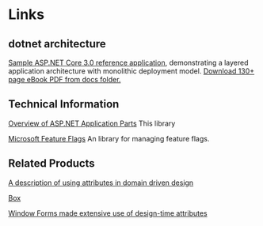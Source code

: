 ﻿# Links

## dotnet architecture 
[Sample ASP.NET Core 3.0 reference application](https://github.com/dotnet-architecture/eShopOnWeb), 
demonstrating a layered application architecture with monolithic deployment model. 
[Download 130+ page eBook PDF from docs folder.](https://docs.microsoft.com/en-us/dotnet/architecture/modern-web-apps-azure/index)


## Technical Information
[Overview of ASP.NET Application Parts](https://docs.microsoft.com/en-us/aspnet/core/mvc/advanced/app-parts?view=aspnetcore-3.0)
This library 

[Microsoft Feature Flags](https://github.com/microsoft/FeatureManagement-Dotnet)
  An library for managing feature flags.  



## Related Products

[A description of using attributes in domain driven design](https://www.researchgate.net/publication/311980398_Domain-driven_design_patterns_A_metadata-based_approach)

[Box](http://box.com)

[Window Forms made extensive use of design-time attributes](https://flylib.com/books/en/1.41.1/)
